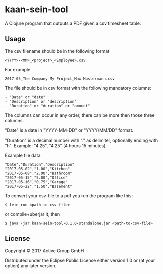 # kaan-sein-tool

A Clojure program that outputs a PDF given a csv timesheet table.

## Usage

The csv filename should be in the following format

    <YYYY>-<MM>_<project>_<Employee>.csv

For example

    2017-05_The Company My Project_Max Mustermann.csv
    
The file should be in csv format with the following mandatory columns:

    - "Date" or "date"
    - "Description" or "description"
    - "Duration" or "duration" or "amount"

The columns can occur in any order, there can be more then those three columns.

"Date" is a date in "YYYY-MM-DD" or "YYYY/MM/DD" format.

"Duration" is a decimal number with "." as delimiter, optionally ending with "h".
Example: "4.25", "4.25" (4 hours 15 minutes).


Example file data:	

    "Date","Duration","Description"
    "2017-05-02","1.00","Kitchen"
    "2017-05-08","2.00","Bathroom"
    "2017-05-15","5.00","Office"
    "2017-05-16","0.75","Garage"
    "2017-05-22","1.50","Basement"

To convert your csv-file to a pdf you run the program like this:

    $ lein run <path-to-csv-file>

or compile+uberjar it, then

    $ java -jar kaan-sein-tool-0.1.0-standalone.jar <path-to-csv-file>

## License

Copyright © 2017 Active Group GmbH

Distributed under the Eclipse Public License either version 1.0 or (at
your option) any later version.
